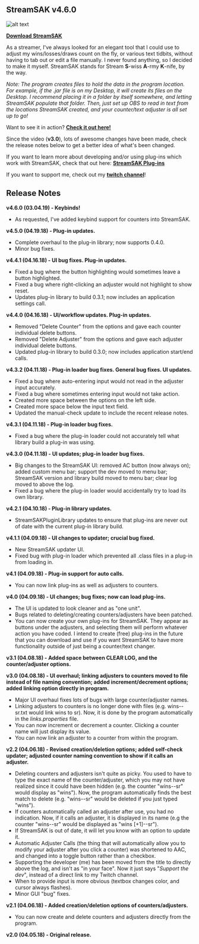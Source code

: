 ## StreamSAK v4.6.0

![alt text](https://github.com/ShermanZero/StreamSAK/blob/master/data/misc/StreamSAK.png)

**[Download StreamSAK](https://github.com/ShermanZero/StreamSAK/raw/master/data/StreamSAK.jar)**

As a streamer, I've always looked for an elegant tool that I could use to adjust my wins/losses/draws count on the fly, or various text tidbits, without having to tab out or edit a file manually.  I never found anything, so I decided to make it myself.  StreamSAK stands for Stream **S**-wiss **A**-rmy **K**-nife, by the way.

*Note: The program creates files to hold the data in the program location.  For example, if the .jar file is on my Desktop, it will create its files on the Desktop.  I recommend placing it in a folder by itself somewhere, and letting StreamSAK populate that folder.  Then, just set up OBS to read in text from the locations StreamSAK created, and your counter/text adjuster is all set up to go!*

Want to see it in action?  **[Check it out here!](https://www.youtube.com/watch?v=5vMYJbCoJkU)**

Since the video (**v3.0**), lots of awesome changes have been made, check the release notes below to get a better idea of what's been changed.

If you want to learn more about developing and/or using plug-ins which work with StreamSAK, check that out here:  **[StreamSAK Plug-ins](data/plugins)**

If you want to support me, check out my **[twitch channel](https://www.twitch.tv/shermanzero)**!


## Release Notes

**v4.6.0 (03.04.19) - Keybinds!**
  - As requested, I've added keybind support for counters into StreamSAK.

**v4.5.0 (04.19.18) - Plug-in updates.**
  - Complete overhaul to the plug-in library; now supports 0.4.0.
  - Minor bug fixes.

**v4.4.1 (04.16.18) - UI bug fixes.  Plug-in updates.**
  - Fixed a bug where the button highlighting would sometimes leave a button highlighted.
  - Fixed a bug where right-clicking an adjuster would not highlight to show reset.
  - Updates plug-in library to build 0.3.1; now includes an application settings call.

**v4.4.0 (04.16.18) - UI/workflow updates.  Plug-in updates.**
  - Removed "Delete Counter" from the options and gave each counter individual delete buttons.
  - Removed "Delete Adjuster" from the options and gave each adjuster individual delete buttons.
  - Updated plug-in library to build 0.3.0; now includes application start/end calls.

**v4.3.2 (04.11.18) - Plug-in loader bug fixes.  General bug fixes.  UI updates.**
  - Fixed a bug where auto-entering input would not read in the adjuster input accurately.
  - Fixed a bug where sometimes entering input would not take action.
  - Created more space between the options on the left side.
  - Created more space below the input text field.
  - Updated the manual-check update to include the recent release notes.

**v4.3.1 (04.11.18) - Plug-in loader bug fixes.**
  - Fixed a bug where the plug-in loader could not accurately tell what library build a plug-in was using.

**v4.3.0 (04.11.18) - UI updates; plug-in loader bug fixes.**
  - Big changes to the StreamSAK UI: removed AC button (now always on); added custom menu bar; support the dev moved to menu bar; StreamSAK version and library build moved to menu bar; clear log moved to above the log.
  - Fixed a bug where the plug-in loader would accidentally try to load its own library.

**v4.2.1 (04.10.18) - Plug-in library updates.**
  - StreamSAKPluginLibrary updates to ensure that plug-ins are never out of date with the current plug-in library build.

**v4.1.1 (04.09.18) - UI changes to updater; crucial bug fixed.**
  - New StreamSAK updater UI.
  - Fixed bug with plug-in loader which prevented all .class files in a plug-in from loading in.

**v4.1 (04.09.18) - Plug-in support for auto calls.**
  - You can now link plug-ins as well as adjusters to counters.

**v4.0 (04.09.18) - UI changes; bug fixes; now can load plug-ins.**
  - The UI is updated to look cleaner and as "one unit".
  - Bugs related to deleting/creating counters/adjusters have been patched.
  - You can now create your own plug-ins for StreamSAK.  They appear as buttons under the adjusters, and selecting them will perform whatever action you have coded.  I intend to create (free) plug-ins in the future that you can download and use if you want StreamSAK to have more functionality outside of just being a counter/text changer.

**v3.1 (04.08.18) - Added space between CLEAR LOG, and the counter/adjuster options.**

**v3.0 (04.08.18) - UI overhaul; linking adjusters to counters moved to file instead of file naming convention; added increment/decrement options; added linking option directly in program.**
  - Major UI overhaul fixes lots of bugs with large counter/adjuster names.
  - Linking adjusters to counters is no longer done with files (e.g. wins--sr.txt would link wins to sr).  Now, it is done by the program automatically in the *links.properties* file.
  - You can now increment or decrement a counter.  Clicking a counter name will just display its value.
  - You can now link an adjuster to a counter from within the program.

**v2.2 (04.06.18) - Revised creation/deletion options; added self-check updater; adjusted counter naming convention to show if it calls an adjuster.**
  - Deleting counters and adjusters isn't quite as picky.  You used to have to type the exact name of the counter/adjuster, which you may not have realized since it could have been hidden (e.g. the counter "wins--sr" would display as "wins").  Now, the program automatically finds the best match to delete (e.g. "wins--sr" would be deleted if you just typed "wins").
  - If counters automatically called an adjuster after use, you had no indication.  Now, if it calls an adjuster, it is displayed in its name (e.g the counter "wins--sr" would be displayed as "wins [+1]--sr").
  - If StreamSAK is out of date, it will let you know with an option to update it.
  - Automatic Adjuster Calls (the thing that will automatically allow you to modify your adjuster after you click a counter) was shortened to AAC, and changed into a toggle button rather than a checkbox.
  - Supporting the developer (me) has been moved from the title to directly above the log, and isn't as "in your face".  Now it just says "*Support the dev*", instead of a direct link to my Twitch channel.
  - When to provide input is more obvious (textbox changes color, and cursor always flashes).
  - Minor GUI "bug" fixes.

**v2.1 (04.06.18) - Added creation/deletion options of counters/adjusters.**
  - You can now create and delete counters and adjusters directly from the program.

**v2.0 (04.05.18) - Original release.**
